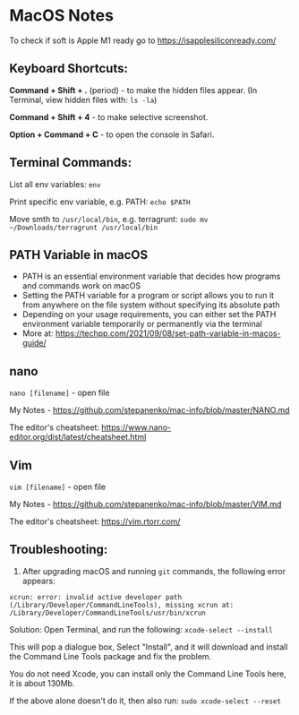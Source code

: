 # MacOS Notes

To check if soft is Apple M1 ready go to https://isapplesiliconready.com/

## Keyboard Shortcuts:

**Command + Shift + .** (period) - to make the hidden files appear. (In Terminal, view hidden files with: `ls -la`)

**Command + Shift + 4** - to make selective screenshot.

**Option + Command + C** - to open the console in Safari.

## Terminal Commands:

List all env variables: `env`

Print specific env variable, e.g. PATH: `echo $PATH`

Move smth to `/usr/local/bin`, e.g. terragrunt: `sudo mv ~/Downloads/terragrunt /usr/local/bin`

## PATH Variable in macOS

- PATH is an essential environment variable that decides how programs and commands work on macOS
- Setting the PATH variable for a program or script allows you to run it from anywhere on the file system without specifying its absolute path
- Depending on your usage requirements, you can either set the PATH environment variable temporarily or permanently via the terminal
- More at: https://techpp.com/2021/09/08/set-path-variable-in-macos-guide/

## nano

`nano [filename]` - open file

My Notes - https://github.com/stepanenko/mac-info/blob/master/NANO.md

The editor's cheatsheet: https://www.nano-editor.org/dist/latest/cheatsheet.html

## Vim

`vim [filename]` - open file

My Notes - https://github.com/stepanenko/mac-info/blob/master/VIM.md

The editor's cheatsheet: https://vim.rtorr.com/

## Troubleshooting:

1. After upgrading macOS and running `git` commands, the following error appears:

`xcrun: error: invalid active developer path (/Library/Developer/CommandLineTools), missing xcrun at: /Library/Developer/CommandLineTools/usr/bin/xcrun`

Solution: Open Terminal, and run the following: `xcode-select --install`

This will pop a dialogue box, Select "Install", and it will download and install the Command Line Tools package and fix the problem.

You do not need Xcode, you can install only the Command Line Tools here, it is about 130Mb.

If the above alone doesn't do it, then also run: `sudo xcode-select --reset`
